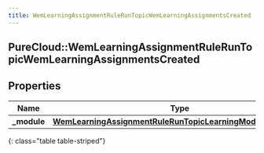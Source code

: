 ```yaml
---
title: WemLearningAssignmentRuleRunTopicWemLearningAssignmentsCreated
---
```

## PureCloud::WemLearningAssignmentRuleRunTopicWemLearningAssignmentsCreated

## Properties

|Name | Type | Description | Notes|
|------------ | ------------- | ------------- | -------------|
| **_module** | [**WemLearningAssignmentRuleRunTopicLearningModuleReference**](WemLearningAssignmentRuleRunTopicLearningModuleReference.html) |  | [optional] |
{: class="table table-striped"}


